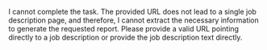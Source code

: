 I cannot complete the task. The provided URL does not lead to a single job description page, and therefore, I cannot extract the necessary information to generate the requested report.  Please provide a valid URL pointing directly to a job description or provide the job description text directly.